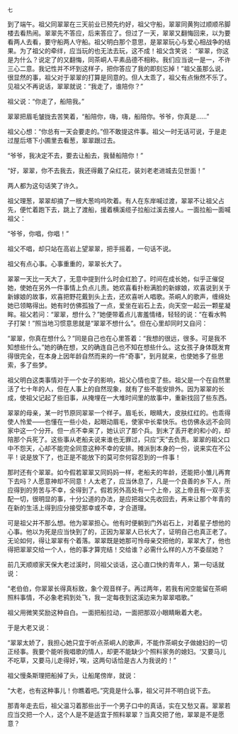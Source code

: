     七 

   到了端午。祖父同翠翠在三天前业已预先约好，祖父守船，翠翠同黄狗过顺顺吊脚楼去看热闹。翠翠先不答应，后来答应了。但过了一天，翠翠又翻悔回来，以为要看两人去看，要守船两人守船。祖父明白那个意思，是翠翠玩心与爱心相战争的结果。为了祖父的牵绊，应当玩的也无法去玩，这不成！祖父含笑说： “翠翠，你这是为什么？说定了的又翻悔，同茶峒人平素品德不相称。我们应当说一是一，不许三心二意。我记性并不坏到这样子，把你答应了我的即刻忘掉！”祖父虽那么说，很显然的事，祖父对于翠翠的打算是同意的。但人太乖了，祖父有点愀然不乐了。见祖父不再说话，翠翠就说：“我走了，谁陪你？”

   祖父说：“你走了，船陪我。”

   翠翠把眉毛皱拢去苦笑着，“船陪你，嗨，嗨，船陪你。爷爷，你真是……”

   祖父心想：“你总有一天会要走的。”但不敢提这件事。祖父一时无话可说，于是走过屋后塔下小圃里去看葱，翠翠跟过去。

   “爷爷，我决定不去，要去让船去，我替船陪你！”

   “好，翠翠，你不去我去，我还得戴了朵红花，装刘老老进城去见世面！”

   两人都为这句话笑了许久。

   祖父理葱，翠翠却摘了一根大葱呜呜吹着。有人在东岸喊过渡，翠翠不让祖父占先，便忙着跑下去，跳上了渡船，援着横溪缆子拉船过溪去接人。一面拉船一面喊祖父：

   “爷爷，你唱，你唱！”

   祖父不唱，却只站在高岩上望翠翠，把手摇着，一句话不说。

   祖父有点心事。心事重重的，翠翠长大了。

   翠翠一天比一天大了，无意中提到什么时会红脸了。时间在成长她，似乎正催促她，使她在另外一件事情上负点儿责。她欢喜看扑粉满脸的新嫁娘，欢喜说到关于新嫁娘的故事，欢喜把野花戴到头上去，还欢喜听人唱歌。茶峒人的歌声，缠绵处她已领略得出。她有时仿佛孤独了一点，爱坐在岩石上去，向天空一起云一颗星凝眸。祖父若问：“翠翠，想什么？”她便带着点儿害羞情绪，轻轻的说：“在看水鸭子打架！”照当地习惯意思就是“翠翠不想什么”。但在心里却同时又自问：

   “翠翠，你真在想什么？”同是自己也在心里答着：“我想的很远，很多。可是我不知想些什么。”她的确在想，又的确连自己也不知在想些什么。这女孩子身体既发育得很完全，在本身上因年龄自然而来的一件“奇事”，到月就来，也使她多了些思索，多了些梦。

   祖父明白这类事情对于一个女子的影响，祖父心情也变了些。祖父是一个在自然里活了七十年的人，但在人事上的自然现象，就有了些不能安排外。因为翠翠的长成，使祖父记起了些旧事，从掩埋在一大堆时间里的故事中，重新找回了些东西。

   翠翠的母亲，某一时节原同翠翠一个样子。眉毛长，眼睛大，皮肤红红的。也乖得使人怜爱——也懂在一些小处，起眼动眉毛，使家中长辈快乐。也仿佛永远不会同家中这一个分开。但一点不幸来了，她认识了那个兵。到末了丢开老的和小的，却陪那个兵死了。这些事从老船夫说来谁也无罪过，只应“天”去负责。翠翠的祖父口中不怨天，心却不能完全同意这种不幸的安排。摊派到本身的一份，说来实在不公平！说是放下了，也正是不能放下的莫可奈何容忍到的一件事！

   那时还有个翠翠。如今假若翠翠又同妈妈一样，老船夫的年龄，还能把小雏儿再育下去吗？人愿意神却不同意！人太老了，应当休息了，凡是一个良善的乡下人，所应得到的劳苦与不幸，全得到了。假若另外高处有一个上帝，这上帝且有一双手支配一切，很明显的事，十分公道的办法，是应把祖父先收回去，再来让那个年青的在新的生活上得到应分接受那幸或不幸，才合道理。

   可是祖父并不那么想。他为翠翠担心。他有时便躺到门外岩石上，对着星子想他的心事。他以为死是应当快到了的，正因为翠翠人已长大了，证明自己也真正老了。无论如何，得让翠翠有个着落。翠翠既是她那可怜母亲交把他的，翠翠大了，他也得把翠翠交给一个人，他的事才算完结！交给谁？必需什么样的人方不委屈她？

   前几天顺顺家天保大老过溪时，同祖父谈话，这心直口快的青年人，第一句话就说：

   “老伯伯，你翠翠长得真标致，象个观音样子。再过两年，若我有闲空能留在茶峒照料事情，不必象老鸦到处飞，我一定每夜到这溪边来为翠翠唱歌。”

   祖父用微笑奖励这种自白。一面把船拉动，一面把那双小眼睛瞅着大老。

   于是大老又说：

   “翠翠太娇了，我担心她只宜于听点茶峒人的歌声，不能作茶峒女子做媳妇的一切正经事。我要个能听我唱歌的情人，却更不能缺少个照料家务的媳妇。‘又要马儿不吃草，又要马儿走得好，’唉，这两句话恰是古人为我说的！”

   祖父慢条斯理把船掉了头，让船尾傍岸，就说：

   “大老，也有这种事儿！你瞧着吧。”究竟是什么事，祖父可并不明白说下去。

   那青年走去后，祖父温习着那些出于一个男子口中的真话，实在又愁又喜。翠翠若应当交把一个人，这个人是不是适宜于照料翠翠？当真交把了他，翠翠是不是愿意？

